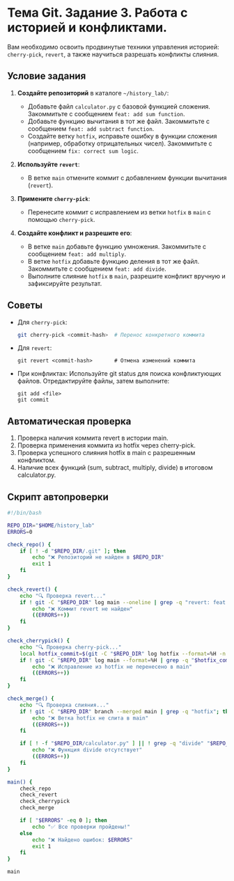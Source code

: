 # Тема Git. Задание 3. Работа с историей и конфликтами.

Вам необходимо освоить продвинутые техники управления историей: `cherry-pick`, `revert`, а также научиться разрешать конфликты слияния.

## Условие задания

1. **Создайте репозиторий** в каталоге `~/history_lab/`:
   - Добавьте файл `calculator.py` с базовой функцией сложения. Закоммитьте с сообщением `feat: add sum function`.
   - Добавьте функцию вычитания в тот же файл. Закоммитьте с сообщением `feat: add subtract function`.
   - Создайте ветку `hotfix`, исправьте ошибку в функции сложения (например, обработку отрицательных чисел). Закоммитьте с сообщением `fix: correct sum logic`.

2. **Используйте `revert`**:
   - В ветке `main` отмените коммит с добавлением функции вычитания (`revert`).

3. **Примените `cherry-pick`**:
   - Перенесите коммит с исправлением из ветки `hotfix` в `main` с помощью `cherry-pick`.

4. **Создайте конфликт и разрешите его**:
   - В ветке `main` добавьте функцию умножения. Закоммитьте с сообщением `feat: add multiply`.
   - В ветке `hotfix` добавьте функцию деления в тот же файл. Закоммитьте с сообщением `feat: add divide`.
   - Выполните слияние `hotfix` в `main`, разрешите конфликт вручную и зафиксируйте результат.

## Советы

- Для `cherry-pick`:
  ```bash
  git cherry-pick <commit-hash>  # Перенос конкретного коммита
  ```
- Для `revert`:
    ```
    git revert <commit-hash>       # Отмена изменений коммита
    ```
- При конфликтах:
Используйте git status для поиска конфликтующих файлов. Отредактируйте файлы, затем выполните:
    ```
    git add <file>
    git commit
    ```

## Автоматическая проверка

1. Проверка наличия коммита revert в истории main.
2. Проверка применения коммита из hotfix через cherry-pick.
3. Проверка успешного слияния hotfix в main с разрешенным конфликтом.
4. Наличие всех функций (sum, subtract, multiply, divide) в итоговом calculator.py.

## Скрипт автопроверки

```bash
#!/bin/bash

REPO_DIR="$HOME/history_lab"
ERRORS=0

check_repo() {
    if [ ! -d "$REPO_DIR/.git" ]; then
        echo "❌ Репозиторий не найден в $REPO_DIR"
        exit 1
    fi
}

check_revert() {
    echo "🔍 Проверка revert..."
    if ! git -C "$REPO_DIR" log main --oneline | grep -q "revert: feat: add subtract function"; then
        echo "❌ Коммит revert не найден"
        ((ERRORS++))
    fi
}

check_cherrypick() {
    echo "🔍 Проверка cherry-pick..."
    local hotfix_commit=$(git -C "$REPO_DIR" log hotfix --format=%H -n 1)
    if ! git -C "$REPO_DIR" log main --format=%H | grep -q "$hotfix_commit"; then
        echo "❌ Исправление из hotfix не перенесено в main"
        ((ERRORS++))
    fi
}

check_merge() {
    echo "🔍 Проверка слияния..."
    if ! git -C "$REPO_DIR" branch --merged main | grep -q "hotfix"; then
        echo "❌ Ветка hotfix не слита в main"
        ((ERRORS++))
    fi

    if [ ! -f "$REPO_DIR/calculator.py" ] || ! grep -q "divide" "$REPO_DIR/calculator.py"; then
        echo "❌ Функция divide отсутствует"
        ((ERRORS++))
    fi
}

main() {
    check_repo
    check_revert
    check_cherrypick
    check_merge

    if [ "$ERRORS" -eq 0 ]; then
        echo "✅ Все проверки пройдены!"
    else
        echo "❌ Найдено ошибок: $ERRORS"
        exit 1
    fi
}

main
```
